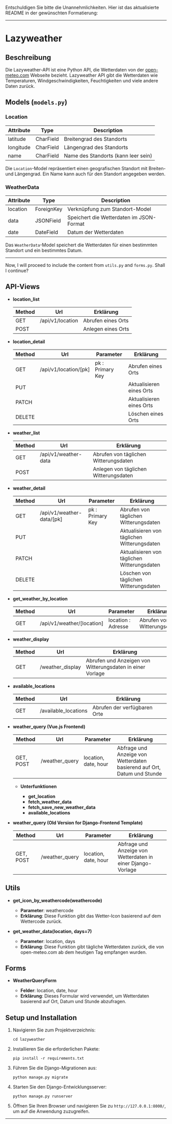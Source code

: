 Entschuldigen Sie bitte die Unannehmlichkeiten. Hier ist das aktualisierte README in der gewünschten Formatierung:


---
# Lazyweather

## Beschreibung

Die Lazyweather-API ist eine Python API, die Wetterdaten von der [open-meteo.com](https://open-meteo.com/en) Webseite bezieht. Lazyweather API gibt die Wetterdaten wie Temperaturen, Windgeschwindigkeiten, Feuchtigkeiten und viele andere Daten zurück.



## Models (`models.py`)

### Location

| Attribute  | Type          | Description                               |
|------------|---------------|-------------------------------------------|
| latitude   | CharField     | Breitengrad des Standorts                 |
| longitude  | CharField     | Längengrad des Standorts                  |
| name       | CharField     | Name des Standorts (kann leer sein)       |

Die `Location`-Model repräsentiert einen geografischen Standort mit Breiten- und Längengrad. Ein Name kann auch für den Standort angegeben werden.

### WeatherData

| Attribute  | Type          | Description                               |
|------------|---------------|-------------------------------------------|
| location   | ForeignKey    | Verknüpfung zum Standort-Model            |
| data       | JSONField     | Speichert die Wetterdaten im JSON-Format  |
| date       | DateField     | Datum der Wetterdaten                     |

Das `WeatherData`-Model speichert die Wetterdaten für einen bestimmten Standort und ein bestimmtes Datum.

---

Now, I will proceed to include the content from `utils.py` and `forms.py`. Shall I continue?

## API-Views

- **location_list**

  | Method | Url              | Erklärung           |
  |--------|------------------|---------------------|
  | GET    | /api/v1/location | Abrufen eines Orts  |
  | POST   |                  | Anlegen eines Orts  |  

- **location_detail**

  | Method | Url                   | Parameter        | Erklärung                |
  |--------|-----------------------|------------------|--------------------------|
  | GET    | /api/v1/location/[pk] | pk : Primary Key | Abrufen eines Orts       |
  | PUT    |                       |                  | Aktualisieren eines Orts |
  | PATCH  |                       |                  | Aktualisieren eines Orts | 
  | DELETE |                       |                  | Löschen eines Orts       |

- **weather_list**

  | Method | Url                   | Erklärung                              |
  |--------|-----------------------|----------------------------------------|
  | GET    | /api/v1/weather-data  | Abrufen von täglichen Witterungsdaten  |
  | POST   |                       | Anlegen von täglichen Witterungsdaten  |

- **weather_detail**

  | Method  | Url                       | Parameter        | Erklärung                                   |
  |---------|---------------------------|------------------|---------------------------------------------|
  | GET     | /api/v1/weather-data/[pk] | pk : Primary Key | Abrufen von täglichen Witterungsdaten       |
  | PUT     |                           |                  | Aktualisieren von täglichen Witterungsdaten |
  | PATCH   |                           |                  | Aktualisieren von täglichen Witterungsdaten |
  | DELETE  |                           |                  | Löschen von täglichen Witterungsdaten       |

- **get_weather_by_location**

  | Method | Url                          | Parameter          | Erklärung                   |
  |--------|------------------------------|--------------------|-----------------------------|
  | GET    | /api/v1/weather/[location]   | location : Adresse | Abrufen von Witterungsdaten |

- **weather_display**

  | Method | Url                          | Erklärung                              |
  |--------|------------------------------|----------------------------------------|
  | GET    | /weather_display             | Abrufen und Anzeigen von Witterungsdaten in einer Vorlage |

- **available_locations**

  | Method | Url                          | Erklärung                              |
  |--------|------------------------------|----------------------------------------|
  | GET    | /available_locations         | Abrufen der verfügbaren Orte           |

- **weather_query (Vue.js Frontend)**

  | Method | Url                          | Parameter          | Erklärung                              |
  |--------|------------------------------|--------------------|----------------------------------------|
  | GET, POST | /weather_query             | location, date, hour | Abfrage und Anzeige von Wetterdaten basierend auf Ort, Datum und Stunde |

  - **Unterfunktionen**
  
    - **get_location**
    - **fetch_weather_data**
    - **fetch_save_new_weather_data**
    - **available_locations**



- **weather_query (Old Version for Django-Frontend Template)**

  | Method | Url                          | Parameter          | Erklärung                              |
  |--------|------------------------------|--------------------|----------------------------------------|
  | GET, POST | /weather_query             | location, date, hour | Abfrage und Anzeige von Wetterdaten in einer Django-Vorlage |


## Utils

- **get_icon_by_weathercode(weathercode)**

  - **Parameter**: weathercode
  - **Erklärung**: Diese Funktion gibt das Wetter-Icon basierend auf dem Wettercode zurück.

- **get_weather_data(location, days=7)**

  - **Parameter**: location, days
  - **Erklärung**: Diese Funktion gibt tägliche Wetterdaten zurück, die von open-meteo.com ab dem heutigen Tag empfangen wurden.

## Forms

- **WeatherQueryForm**

  - **Felder**: location, date, hour
  - **Erklärung**: Dieses Formular wird verwendet, um Wetterdaten basierend auf Ort, Datum und Stunde abzufragen.


## Setup und Installation

1. Navigieren Sie zum Projektverzeichnis:
   ```
   cd lazyweather
   ```

2. Installieren Sie die erforderlichen Pakete:
   ```
   pip install -r requirements.txt
   ```

3. Führen Sie die Django-Migrationen aus:
   ```
   python manage.py migrate
   ```

4. Starten Sie den Django-Entwicklungsserver:
   ```
   python manage.py runserver
   ```

5. Öffnen Sie Ihren Browser und navigieren Sie zu `http://127.0.0.1:8000/`, um auf die Anwendung zuzugreifen.

---



